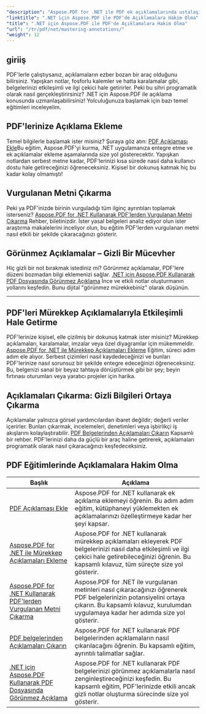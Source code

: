 ```yaml
---
"description": "Aspose.PDF for .NET ile PDF ek açıklamalarında ustalaşın. PDF'leri daha etkileşimli hale getirmek için ek açıklama ekleme, özelleştirme ve çıkarma hakkında adım adım eğitimleri keşfedin."
"linktitle": ".NET için Aspose.PDF ile PDF'de Açıklamalara Hakim Olma"
"title": ".NET için Aspose.PDF ile PDF'de Açıklamalara Hakim Olma"
"url": "/tr/pdf/net/mastering-annotations/"
"weight": 12
---
```


## giriiş

PDF'lerle çalıştıysanız, açıklamaların ezber bozan bir araç olduğunu bilirsiniz. Yapışkan notlar, fosforlu kalemler ve hatta karalamalar gibi, belgelerinizi etkileşimli ve ilgi çekici hale getirirler. Peki bu sihri programatik olarak nasıl gerçekleştirirsiniz? .NET için Aspose.PDF ile açıklama konusunda uzmanlaşabilirsiniz! Yolculuğunuza başlamak için bazı temel eğitimleri inceleyelim.

## PDF'lerinize Açıklama Ekleme  

Temel bilgilerle başlamak ister misiniz? Şuraya göz atın: [PDF Açıklaması Ekle](./adding-pdf-annotation/)Bu eğitim, Aspose.PDF'yi kurma, .NET uygulamanıza entegre etme ve ek açıklamalar ekleme aşamalarında size yol gösterecektir. Yapışkan notlardan serbest metne kadar, PDF'lerinizi kısa sürede nasıl daha kullanıcı dostu hale getireceğinizi öğreneceksiniz. Kişisel bir dokunuş katmak hiç bu kadar kolay olmamıştı!  


## Vurgulanan Metni Çıkarma  

Peki ya PDF'inizde birinin vurguladığı tüm ilginç ayrıntıları toplamak isterseniz? [Aspose.PDF for .NET Kullanarak PDF'lerden Vurgulanan Metni Çıkarma](./extract-highlighted-text-from-pdf/) Rehber, biletinizdir. İster yasal belgeleri analiz ediyor olun ister araştırma makalelerini inceliyor olun, bu eğitim PDF'lerden vurgulanan metni nasıl etkili bir şekilde çıkaracağınızı gösterir.  

## Görünmez Açıklamalar – Gizli Bir Mücevher  

Hiç gizli bir not bırakmak istediniz mi? Görünmez açıklamalar, PDF'lere düzeni bozmadan bilgi eklemenizi sağlar. [.NET için Aspose.PDF Kullanarak PDF Dosyasında Görünmez Açıklama](./invisible-annotation-in-pdf-file/) İnce ve etkili notlar oluşturmanın yollarını keşfedin. Bunu dijital "görünmez mürekkebiniz" olarak düşünün.  

---

## PDF'leri Mürekkep Açıklamalarıyla Etkileşimli Hale Getirme  

PDF'lerinize kişisel, elle çizilmiş bir dokunuş katmak ister misiniz? Mürekkep açıklamaları, karalamalar, imzalar veya özel diyagramlar için mükemmeldir. [Aspose.PDF for .NET ile Mürekkep Açıklamaları Ekleme](./adding-ink-annotations/) Eğitim, süreci adım adım ele alıyor. Serbest çizimleri nasıl kaydedeceğinizi ve bunları PDF'lerinize nasıl sorunsuz bir şekilde entegre edeceğinizi öğreneceksiniz. Bu, belgenizi sanal bir beyaz tahtaya dönüştürmek gibi bir şey; beyin fırtınası oturumları veya yaratıcı projeler için harika.  

## Açıklamaları Çıkarma: Gizli Bilgileri Ortaya Çıkarma  

Açıklamalar yalnızca görsel yardımcılardan ibaret değildir; değerli veriler içerirler. Bunları çıkarmak, incelemeleri, denetimleri veya işbirlikçi iş akışlarını kolaylaştırabilir. [PDF Belgelerinden Açıklamaları Çıkarın](./extract-annotations-from-pdf/) Kapsamlı bir rehber. PDF'lerinizi daha da güçlü bir araç haline getirerek, açıklamaları programatik olarak nasıl çıkaracağınızı keşfedeceksiniz.  

## PDF Eğitimlerinde Açıklamalara Hakim Olma
| Başlık | Açıklama |
| --- | --- | 
| [PDF Açıklaması Ekle](./adding-pdf-annotation/) | Aspose.PDF for .NET kullanarak ek açıklama eklemeyi öğrenin. Bu adım adım eğitim, kütüphaneyi yüklemekten ek açıklamalarınızı özelleştirmeye kadar her şeyi kapsar.  
| [Aspose.PDF for .NET ile Mürekkep Açıklamaları Ekleme](./adding-ink-annotations/) | Aspose.PDF for .NET kullanarak mürekkep açıklamaları ekleyerek PDF belgelerinizi nasıl daha etkileşimli ve ilgi çekici hale getirebileceğinizi öğrenin. Bu kapsamlı kılavuz, tüm süreçte size yol gösterir.    
| [Aspose.PDF for .NET Kullanarak PDF'lerden Vurgulanan Metni Çıkarma](./extract-highlighted-text-from-pdf/) | Aspose.PDF for .NET ile vurgulanan metinleri nasıl çıkaracağınızı öğrenerek PDF belgelerinizin potansiyelini ortaya çıkarın. Bu kapsamlı kılavuz, kurulumdan uygulamaya kadar her adımda size yol gösterir.  
| [PDF belgelerinden Açıklamaları Çıkarın](./extract-annotations-from-pdf/) | Aspose.PDF for .NET kullanarak PDF belgelerinden açıklamaların nasıl çıkarılacağını öğrenin. Bu kapsamlı eğitim, ayrıntılı talimatlar sağlar.    
| [.NET için Aspose.PDF Kullanarak PDF Dosyasında Görünmez Açıklama](./invisible-annotation-in-pdf-file/) | Aspose.PDF for .NET kullanarak PDF belgelerinizi görünmez açıklamalarla nasıl zenginleştireceğinizi keşfedin. Bu kapsamlı eğitim, PDF'lerinizde etkili ancak gizli notlar oluşturma sürecinde size yol gösterir.